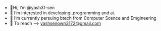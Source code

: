 - 🎇Hi, I’m @yash31-sen
- 👀 I’m interested in developing ,programming and ai.
- 🏫 I’m currently persuing btech from Computer Scence and Emgineering
- 📧  To reach --> yashsenown3172@gmail.com

<!---
yash31-sen/yash31-sen is a ✨ special ✨ repository because its `README.md` (this file) appears on your GitHub profile.
You can click the Preview link to take a look at your changes.
--->
